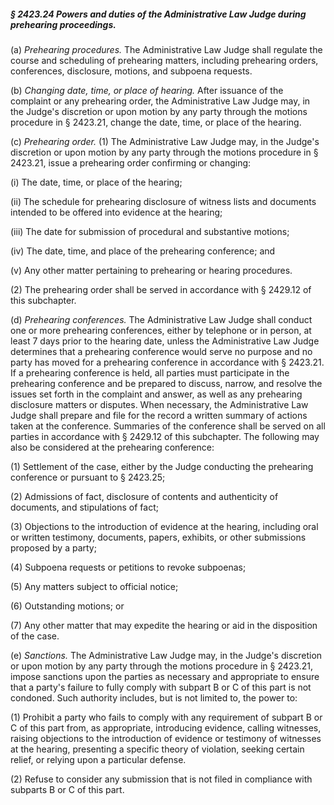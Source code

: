 ##### § 2423.24 Powers and duties of the Administrative Law Judge during prehearing proceedings. #####

(a) *Prehearing procedures.* The Administrative Law Judge shall regulate the course and scheduling of prehearing matters, including prehearing orders, conferences, disclosure, motions, and subpoena requests.

(b) *Changing date, time, or place of hearing.* After issuance of the complaint or any prehearing order, the Administrative Law Judge may, in the Judge's discretion or upon motion by any party through the motions procedure in § 2423.21, change the date, time, or place of the hearing.

(c) *Prehearing order.* (1) The Administrative Law Judge may, in the Judge's discretion or upon motion by any party through the motions procedure in § 2423.21, issue a prehearing order confirming or changing:

(i) The date, time, or place of the hearing;

(ii) The schedule for prehearing disclosure of witness lists and documents intended to be offered into evidence at the hearing;

(iii) The date for submission of procedural and substantive motions;

(iv) The date, time, and place of the prehearing conference; and

(v) Any other matter pertaining to prehearing or hearing procedures.

(2) The prehearing order shall be served in accordance with § 2429.12 of this subchapter.

(d) *Prehearing conferences.* The Administrative Law Judge shall conduct one or more prehearing conferences, either by telephone or in person, at least 7 days prior to the hearing date, unless the Administrative Law Judge determines that a prehearing conference would serve no purpose and no party has moved for a prehearing conference in accordance with § 2423.21. If a prehearing conference is held, all parties must participate in the prehearing conference and be prepared to discuss, narrow, and resolve the issues set forth in the complaint and answer, as well as any prehearing disclosure matters or disputes. When necessary, the Administrative Law Judge shall prepare and file for the record a written summary of actions taken at the conference. Summaries of the conference shall be served on all parties in accordance with § 2429.12 of this subchapter. The following may also be considered at the prehearing conference:

(1) Settlement of the case, either by the Judge conducting the prehearing conference or pursuant to § 2423.25;

(2) Admissions of fact, disclosure of contents and authenticity of documents, and stipulations of fact;

(3) Objections to the introduction of evidence at the hearing, including oral or written testimony, documents, papers, exhibits, or other submissions proposed by a party;

(4) Subpoena requests or petitions to revoke subpoenas;

(5) Any matters subject to official notice;

(6) Outstanding motions; or

(7) Any other matter that may expedite the hearing or aid in the disposition of the case.

(e) *Sanctions.* The Administrative Law Judge may, in the Judge's discretion or upon motion by any party through the motions procedure in § 2423.21, impose sanctions upon the parties as necessary and appropriate to ensure that a party's failure to fully comply with subpart B or C of this part is not condoned. Such authority includes, but is not limited to, the power to:

(1) Prohibit a party who fails to comply with any requirement of subpart B or C of this part from, as appropriate, introducing evidence, calling witnesses, raising objections to the introduction of evidence or testimony of witnesses at the hearing, presenting a specific theory of violation, seeking certain relief, or relying upon a particular defense.

(2) Refuse to consider any submission that is not filed in compliance with subparts B or C of this part.